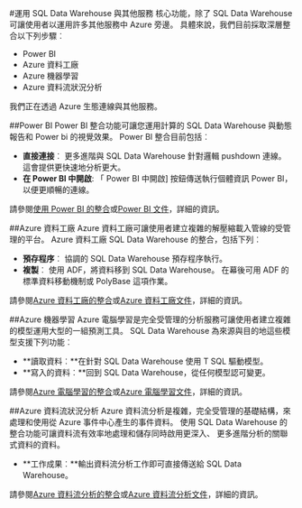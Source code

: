 <properties
   pageTitle="建立 SQL Data Warehouse 使用整合式的解決方案 |Microsoft Azure"
   description="工具和合作夥伴使用與 SQL Data Warehouse 整合的解決方案。 "
   services="sql-data-warehouse"
   documentationCenter="NA"
   authors="lodipalm"
   manager="barbkess"
   editor=""/>

<tags
   ms.service="sql-data-warehouse"
   ms.devlang="NA"
   ms.topic="article"
   ms.tgt_pltfrm="NA"
   ms.workload="data-services"
   ms.date="05/31/2016"
   ms.author="lodipalm;barbkess;sonyama"/>

#<a name="leverage-other-services-with-sql-data-warehouse"></a>運用 SQL Data Warehouse 與其他服務
核心功能，除了 SQL Data Warehouse 可讓使用者以運用許多其他服務中 Azure 旁邊。  具體來說，我們目前採取深層整合以下列步驟︰

+ Power BI
+ Azure 資料工廠
+ Azure 機器學習
+ Azure 資料流狀況分析

我們正在透過 Azure 生態連線與其他服務。

##<a name="power-bi"></a>Power BI
Power BI 整合功能可讓您運用計算的 SQL Data Warehouse 與動態報告和 Power bi 的視覺效果。 Power BI 整合目前包括︰

+ **直接連接**︰ 更多進階與 SQL Data Warehouse 針對邏輯 pushdown 連線。  這會提供更快速地分析更大。
+ **在 Power BI 中開啟**: 「 Power BI 中開啟] 按鈕傳送執行個體資訊 Power BI，以便更順暢的連線。

請參閱[使用 Power BI 的整合](./sql-data-warehouse-integrate-power-bi.md)或[Power BI 文件](http://blogs.msdn.com/b/powerbi/archive/2015/06/24/exploring-azure-sql-data-warehouse-with-power-bi.aspx)，詳細的資訊。

##<a name="azure-data-factory"></a>Azure 資料工廠
Azure 資料工廠可讓使用者建立複雜的解壓縮載入管線的受管理的平台。  Azure 資料工廠 SQL Data Warehouse 的整合，包括下列︰

+ **預存程序**︰ 協調的 SQL Data Warehouse 預存程序執行。
+ **複製**︰ 使用 ADF，將資料移到 SQL Data Warehouse。  在幕後可用 ADF 的標準資料移動機制或 PolyBase 這項作業。 

請參閱[Azure 資料工廠的整合](./sql-data-warehouse-integrate-azure-data-factory.md)或[Azure 資料工廠文件](https://azure.microsoft.com/documentation/services/data-factory/)，詳細的資訊。

##<a name="azure-machine-learning"></a>Azure 機器學習
Azure 電腦學習是完全受管理的分析服務可讓使用者建立複雜的模型運用大型的一組預測工具。  SQL Data Warehouse 為來源與目的地這些模型支援下列功能︰

+ **讀取資料︰**在針對 SQL Data Warehouse 使用 T SQL 驅動模型。
+ **寫入的資料︰**回到 SQL Data Warehouse，從任何模型認可變更。

請參閱[Azure 電腦學習的整合](./sql-data-warehouse-integrate-azure-machine-learning.md)或[Azure 電腦學習文件](https://azure.microsoft.com/services/machine-learning/)，詳細的資訊。

##<a name="azure-stream-analytics"></a>Azure 資料流狀況分析
Azure 資料流分析是複雜，完全受管理的基礎結構，來處理和使用從 Azure 事件中心產生的事件資料。  使用 SQL Data Warehouse 的整合功能可讓資料流有效率地處理和儲存同時啟用更深入、 更多進階分析的關聯式資料的資料。  

+ **工作成果︰**輸出資料流分析工作即可直接傳送給 SQL Data Warehouse。

請參閱[Azure 資料流分析的整合](./sql-data-warehouse-integrate-azure-stream-analytics.md)或[Azure 資料流分析文件](https://azure.microsoft.com/documentation/services/stream-analytics/)，詳細的資訊。

<!--Image references-->

<!--Article references-->
[development overview]: sql-data-warehouse-overview-develop/

[Azure Data Factory]: sql-data-warehouse-integrate-azure-data-factory.md
[Azure Machine Learning]: sql-data-warehouse-integrate-azure-machine-learning.md
[Azure Stream Analytics]: sql-data-warehouse-integrate-azure-stream-analytics.md
[Power BI]: sql-data-warehouse-integrate-power-bi.md
[Partners]: sql-data-warehouse-partner-business-intelligence.md

<!--MSDN references-->

<!--Other Web references-->
